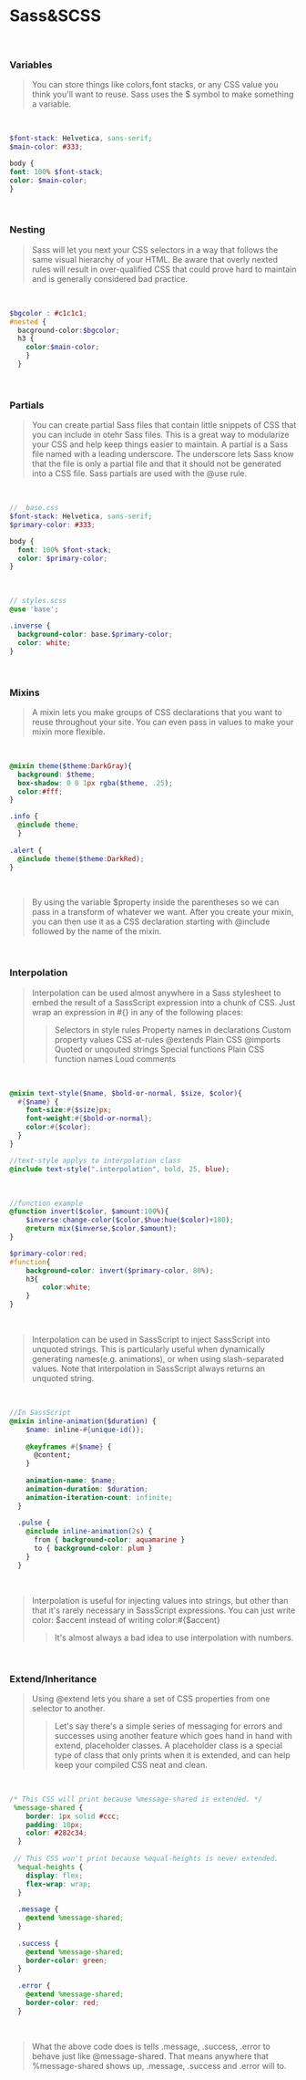 # Sass&SCSS

<br>

### Variables
>You can store things like colors,font stacks, or any CSS value you think you'll want to reuse.
>Sass uses the $ symbol to make something a variable. 

<br>

```SCSS
$font-stack: Helvetica, sans-serif;
$main-color: #333;

body {
font: 100% $font-stack;
color: $main-color;
}
```

<br>

### Nesting
>Sass will let you next your CSS selectors in a way that follows the same visual hierarchy of your HTML.
>Be aware that overly nexted rules will result in over-qualified CSS that could prove hard to maintain and 
>is generally considered bad practice.

<br>

```SCSS
$bgcolor : #c1c1c1;
#nested {
  bacground-color:$bgcolor;
  h3 {
    color:$main-color;
    }
  }
```

<br>

### Partials
>You can create partial Sass files that contain little snippets of CSS that you can include in otehr Sass files.
>This is a great way to modularize your CSS and help keep things easier to maintain. 
>A partial is a Sass file named with a leading underscore.
>The underscore lets Sass know that the file is only a partial file and that it should not be generated into a CSS file.
>Sass partials are used with the @use rule. 

<br>

```SCSS
// _base.css
$font-stack: Helvetica, sans-serif;
$primary-color: #333;

body {
  font: 100% $font-stack;
  color: $primary-color;
}
```

<br>

```SCSS
// styles.scss
@use 'base';

.inverse {
  background-color: base.$primary-color;
  color: white;
}
```

<br>

### Mixins 
>A mixin lets you make groups of CSS declarations that you want to reuse throughout your site. 
>You can even pass in values to make your mixin more flexible. 

<br>

```SCSS
@mixin theme($theme:DarkGray){
  background: $theme;
  box-shadow: 0 0 1px rgba($theme, .25);
  color:#fff;
}

.info {
  @include theme;
  }
 
.alert {
  @include theme($theme:DarkRed);
}
```

<br>

>By using the variable $property inside the parentheses so we can pass in a transform of whatever we want.
>After you create your mixin, you can then use it as a CSS declaration starting with @include followed by the name of the mixin.

<br>

### Interpolation 
>Interpolation can be used almost anywhere in a Sass stylesheet to embed the result of a SassScript expression into a chunk of CSS. 
>Just wrap an expression in #{} in any of the following places:
> >Selectors in style rules
> >Property names in declarations
> >Custom property values
> >CSS at-rules
> >@extends
> >Plain CSS @imports
> >Quoted or unqouted strings
> >Special functions
> >Plain CSS function names
> >Loud comments 

<br>

```SCSS
@mixin text-style($name, $bold-or-normal, $size, $color){
  #{$name} {
    font-size:#{$size}px;
    font-weight:#{$bold-or-normal};
    color:#{$color};
  }
}

//text-style applys to interpolation class  
@include text-style(".interpolation", bold, 25, blue); 
```

<br>

```SCSS
//function example
@function invert($color, $amount:100%){
    $inverse:change-color($color,$hue:hue($color)+180);
    @return mix($inverse,$color,$amount);
}

$primary-color:red;
#function{
    background-color: invert($primary-color, 80%);
    h3{
        color:white;
    }
}
```

<br>

>Interpolation can be used in SassScript to inject SassScript into unquoted strings. 
>This is particularly useful when dynamically generating names(e.g. animations),
>or when using slash-separated values. 
>Note that interpolation in SassScript always returns an unquoted string.

<br>


```SCSS
//In SassScript
@mixin inline-animation($duration) {
    $name: inline-#{unique-id()};
  
    @keyframes #{$name} {
      @content;
    }
  
    animation-name: $name;
    animation-duration: $duration;
    animation-iteration-count: infinite;
  }
  
  .pulse {
    @include inline-animation(2s) {
      from { background-color: aquamarine }
      to { background-color: plum }
    }
  }
```

<br>

>Interpolation is useful for injecting values into strings, but other than that it's rarely necessary in SassScript expressions.
>You can just write color: $accent instead of writing color:#{$accent}
> >It's almost always a bad idea to use interpolation with numbers. 

<br>

### Extend/Inheritance
>Using @extend lets you share a set of CSS properties from one selector to another.
> >Let's say there's a simple series of messaging for errors and successes using another feature 
> >which goes hand in hand with extend, placeholder classes.
> >A placeholder class is a special type of class that only prints when it is extended, 
> >and can help keep your compiled CSS neat and clean. 

<br>

```SCSS
/* This CSS will print because %message-shared is extended. */
 %message-shared {
    border: 1px solid #ccc;
    padding: 10px;
    color: #282c34;
  }
  
 // This CSS won't print because %equal-heights is never extended.
  %equal-heights {
    display: flex;
    flex-wrap: wrap;
  }
  
  .message {
    @extend %message-shared;
  }
  
  .success {
    @extend %message-shared;
    border-color: green;
  }
  
  .error {
    @extend %message-shared;
    border-color: red;
  }
```

<br>

>What the above code does is tells .message, .success, .error to behave just like @message-shared.
>That means anywhere that %message-shared shows up, .message, .success and .error will to. 






   
